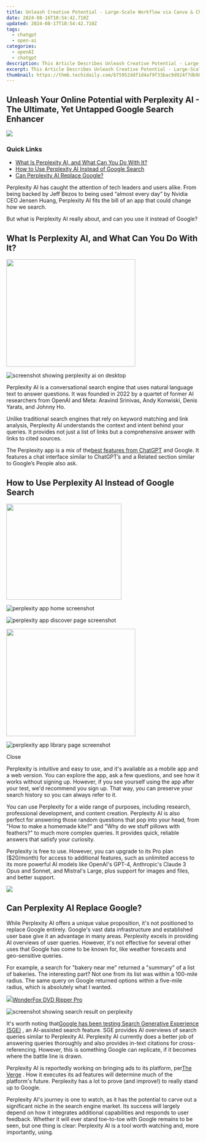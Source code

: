 ```yaml
---
title: Unleash Creative Potential - Large-Scale Workflow via Canva & ChatGPT
date: 2024-08-16T10:54:42.710Z
updated: 2024-08-17T10:54:42.710Z
tags:
  - chatgpt
  - open-ai
categories:
  - openAI
  - chatgpt
description: This Article Describes Unleash Creative Potential - Large-Scale Workflow via Canva & ChatGPT
excerpt: This Article Describes Unleash Creative Potential - Large-Scale Workflow via Canva & ChatGPT
thumbnail: https://thmb.techidaily.com/b75952ddf1d4af9f33bac9d924f7db98ead5f1ed4a0ce7215f6d5a9fade562b4.jpg
---
```


## Unleash Your Online Potential with Perplexity AI - The Ultimate, Yet Untapped Google Search Enhancer

<!-- affiliate ads begin -->
<a href="https://estore.winxdvd.com/order/checkout.php?PRODS=12653808&QTY=1&AFFILIATE=108875&CART=1"><img src="https://www.winxdvd.com/affiliate/new-banner/wt-500x500.jpg" border="0"></a>
<!-- affiliate ads end -->
### Quick Links

* [What Is Perplexity AI, and What Can You Do With It?](https://www.makeuseof.com/perplexity-ai-best-ai-powered-google-search-tool/#what-is-perplexity-ai-and-what-can-you-do-with-it)
* [How to Use Perplexity AI Instead of Google Search](https://www.makeuseof.com/perplexity-ai-best-ai-powered-google-search-tool/#how-to-use-perplexity-ai-instead-of-google-search)
* [Can Perplexity AI Replace Google?](https://www.makeuseof.com/perplexity-ai-best-ai-powered-google-search-tool/#can-perplexity-ai-replace-google)

 Perplexity AI has caught the attention of tech leaders and users alike. From being backed by Jeff Bezos to being used “almost every day” by Nvidia CEO Jensen Huang, Perplexity AI fits the bill of an app that could change how we search.

 But what is Perplexity AI really about, and can you use it instead of Google?

## What Is Perplexity AI, and What Can You Do With It?

<!-- affiliate ads begin -->
<a href="https://getlyla.pxf.io/c/5597632/1455723/15391" target="_top" id="1455723"><img src="//a.impactradius-go.com/display-ad/15391-1455723" border="0" alt="" width="336" height="280"/></a><img height="0" width="0" src="https://imp.pxf.io/i/5597632/1455723/15391" style="position:absolute;visibility:hidden;" border="0" />
<!-- affiliate ads end -->
![screenshot showing perplexity ai on desktop](https://static1.makeuseofimages.com/wordpress/wp-content/uploads/2024/04/screenshot-2024-04-16-123353-1.jpg)

 Perplexity AI is a conversational search engine that uses natural language text to answer questions. It was founded in 2022 by a quartet of former AI researchers from OpenAI and Meta: Aravind Srinivas, Andy Konwiski, Denis Yarats, and Johnny Ho.

 Unlike traditional search engines that rely on keyword matching and link analysis, Perplexity AI understands the context and intent behind your queries. It provides not just a list of links but a comprehensive answer with links to cited sources.

 The Perplexity app is a mix of the[best features from ChatGPT](https://www.makeuseof.com/chatgpt-features-you-arent-using-but-should/) and Google. It features a chat interface similar to ChatGPT’s and a Related section similar to Google’s People also ask.

## How to Use Perplexity AI Instead of Google Search

<!-- affiliate ads begin -->
<a href="https://godlikehost.sjv.io/c/5597632/1920047/21774" target="_top" id="1920047"><img src="//a.impactradius-go.com/display-ad/21774-1920047" border="0" alt="" width="300" height="250"/></a><img height="0" width="0" src="https://imp.pxf.io/i/5597632/1920047/21774" style="position:absolute;visibility:hidden;" border="0" />
<!-- affiliate ads end -->
![perplexity app home screenshot](https://static1.makeuseofimages.com/wordpress/wp-content/uploads/2024/04/perplexity-app-home-screenshot.jpg)

![perplexity app discover page screenshot](https://static1.makeuseofimages.com/wordpress/wp-content/uploads/2024/04/perplexity-app-discover-page-screenshot.jpg)

<!-- affiliate ads begin -->
<a href="https://aligracehair.sjv.io/c/5597632/2087264/19272" target="_top" id="2087264"><img src="//a.impactradius-go.com/display-ad/19272-2087264" border="0" alt="" width="336" height="280"/></a><img height="0" width="0" src="https://imp.pxf.io/i/5597632/2087264/19272" style="position:absolute;visibility:hidden;" border="0" />
<!-- affiliate ads end -->
![perplexity app library page screenshot](https://static1.makeuseofimages.com/wordpress/wp-content/uploads/2024/04/perplexity-app-library-page-screenshot.jpg)

Close

 Perplexity is intuitive and easy to use, and it's available as a mobile app and a web version. You can explore the app, ask a few questions, and see how it works without signing up. However, if you see yourself using the app after your test, we'd recommend you sign up. That way, you can preserve your search history so you can always refer to it.

 You can use Perplexity for a wide range of purposes, including research, professional development, and content creation. Perplexity AI is also perfect for answering those random questions that pop into your head, from "How to make a homemade kite?" and "Why do we stuff pillows with feathers?" to much more complex queries. It provides quick, reliable answers that satisfy your curiosity.

 Perplexity is free to use. However, you can upgrade to its Pro plan ($20/month) for access to additional features, such as unlimited access to its more powerful AI models like OpenAI's GPT-4, Anthropic's Claude 3 Opus and Sonnet, and Mistral's Large, plus support for images and files, and better support.

<!-- affiliate ads begin -->
<a href="https://shop.systoolsgroup.com/affiliate.php?ACCOUNT=SYSTOOBY&AFFILIATE=108875&PATH=https%3A%2F%2Fwww.systoolsgroup.com%3FAFFILIATE%3D108875%26RESOURCE%3DSysTools%2BOST%2BRecovery"><img src="https://www.systoolsgroup.com/box/ost-recovery.png" border="0"></a>
<!-- affiliate ads end -->
## Can Perplexity AI Replace Google?

 While Perplexity AI offers a unique value proposition, it's not positioned to replace Google entirely. Google's vast data infrastructure and established user base give it an advantage in many areas. Perplexity excels in providing AI overviews of user queries. However, it's not effective for several other uses that Google has come to be known for, like weather forecasts and geo-sensitive queries.

 For example, a search for "bakery near me" returned a "summary" of a list of bakeries. The interesting part? Not one from its list was within a 100-mile radius. The same query on Google returned options within a five-mile radius, which is absolutely what I wanted.

<!-- affiliate ads begin -->
<a href="https://secure.2checkout.com/order/checkout.php?PRODS=3922934&QTY=1&AFFILIATE=108875&CART=1"><img src="https://secure.avangate.com/images/merchant/4b0a0290ad7df100b77e86839989a75e/products/ripperpro.png" border="0">WonderFox DVD Ripper Pro</a>
<!-- affiliate ads end -->
![screenshot showing search result on perplexity](https://static1.makeuseofimages.com/wordpress/wp-content/uploads/2024/04/screenshot-showing-search-result-on-perplexity.jpg)

 It's worth noting that[Google has been testing Search Generative Experience (SGE)](https://www.makeuseof.com/how-to-access-google-ai-powered-search/) , an AI-assisted search feature. SGE provides AI overviews of search queries similar to Perplexity AI. Perplexity AI currently does a better job of answering queries thoroughly and also provides in-text citations for cross-referencing. However, this is something Google can replicate, if it becomes where the battle line is drawn.

 Perplexity AI is reportedly working on bringing ads to its platform, per[The Verge](https://www.theverge.com/2024/4/1/24118154/perplexity-will-try-a-form-of-ads-on-its-ai-search-platform) . How it executes its ad features will determine much of the platform's future. Perplexity has a lot to prove (and improve!) to really stand up to Google.

 Perplexity AI's journey is one to watch, as it has the potential to carve out a significant niche in the search engine market. Its success will largely depend on how it integrates additional capabilities and responds to user feedback. Whether it will ever stand toe-to-toe with Google remains to be seen, but one thing is clear: Perplexity AI is a tool worth watching and, more importantly, using.


<ins class="adsbygoogle"
     style="display:block"
     data-ad-format="autorelaxed"
     data-ad-client="ca-pub-7571918770474297"
     data-ad-slot="1223367746"></ins>



<ins class="adsbygoogle"
     style="display:block"
     data-ad-client="ca-pub-7571918770474297"
     data-ad-slot="8358498916"
     data-ad-format="auto"
     data-full-width-responsive="true"></ins>



